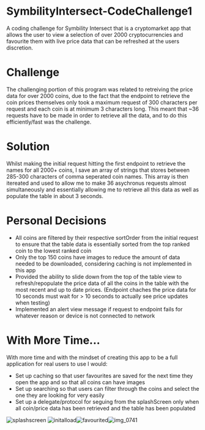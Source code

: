 # SymbilityIntersect-CodeChallenge1
A coding challenge for Symbility Intersect that is a cryptomarket app that allows the user to view a selection of over 2000 cryptocurrencies and favourite them with live price data that can be refreshed at the users discretion.


# Challenge
The challenging portion of this program was related to retreiving the price data for over 2000 coins, due to the fact that the endpoint to retrieve the coin prices themselves only took a maximum request of 300 characters per request and each coin is at minimum 3 characters long. This meant that ~36 requests have to be made in order to retrieve all the data, and to do this efficiently/fast was the challenge.

# Solution
Whilst making the initial request hitting the first endpoint to retrieve the names for all 2000+ coins, I save an array of strings that stores between 285-300 characters of comma seperated coin names. This array is then itereated and used to allow me to make 36 asychronus requests almost simultaneously and essentially allowing me to retrieve all this data as well as populate the table in about 3 seconds.

# Personal Decisions
- All coins are filtered by their respective sortOrder from the initial request to ensure that the table data is essentially sorted from the top ranked coin to the lowest ranked coin
- Only the top 150 coins have images to reduce the amount of data needed to be downloaded, considering caching is not implemented in this app
- Provided the ability to slide down from the top of the table view to refresh/repopulate the price data of all the coins in the table with the most recent and up to date prices. (Endpoint chaches the price data for 10 seconds must wait for > 10 seconds to actually see price updates when testing)
- Implemented an alert view message if request to endpoint fails for whatever reason or device is not connected to network

# With More Time...
With more time and with the mindset of creating this app to be a full application for real users to use I would:
- Set up caching so that user favourites are saved for the next time they open the app and so that all coins can have images
- Set up searching so that users can filter through the coins and select the one they are looking for very easily
- Set up a delegate/protocol for seguing from the splashScreen only when all coin/price data has been retrieved and the table has been populated

![splashscreen](https://user-images.githubusercontent.com/18080330/37580944-b6193f42-2b1c-11e8-8324-689d1c884094.jpg) ![initalload](https://user-images.githubusercontent.com/18080330/37580998-fa4e4900-2b1c-11e8-97a7-99cf0b2224d4.jpg)![favourited](https://user-images.githubusercontent.com/18080330/37581004-03b39356-2b1d-11e8-9b9b-35a7a5a54513.jpg)![img_0741](https://user-images.githubusercontent.com/18080330/37581887-c7ac44e4-2b20-11e8-9fab-3c55bd764153.jpeg)
